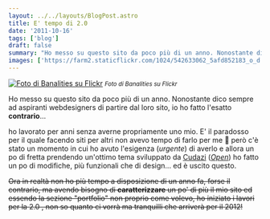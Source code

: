 ```yaml
---
layout: ../../layouts/BlogPost.astro
title: E' tempo di 2.0
date: '2011-10-16'
tags: ['blog']
draft: false
summary: "Ho messo su questo sito da poco più di un anno. Nonostante dico sempre ad aspiranti webdesigners di partire dal loro sito, io ho fatto l'esatto contrario..."
images: ['https://farm2.staticflickr.com/1024/542633062_5afd852183_o_d.jpg']
---
```


[![Foto di Banalities su Flickr](https://farm2.staticflickr.com/1024/542633062_5afd852183_o_d.jpg)](https://www.flickr.com/photos/richardsummers/542633062/) <small>_Foto di Banalities su Flickr_</small>

Ho messo su questo sito da poco più di un anno. Nonostante dico sempre ad aspiranti webdesigners di partire dal loro sito, io ho fatto l'esatto **contrario**...

ho lavorato per anni senza averne propriamente uno mio. E' il paradosso per il quale facendo siti per altri non avevo tempo di farlo per me 🙂 però c'è stato un momento in cui ho avuto l'esigenza (_urgente_) di averlo e allora un po di fretta prendendo un'ottimo tema sviluppato da [Cudazi](http://cudazi.com/) (_[Open](http://themeforest.net/item/open-by-cudazi/95080)_) ho fatto un po di modifiche, più funzionali che di design... ed è uscito questo.

<del>Ora in realtà non ho più tempo a disposizione di un anno fa, forse il contrario, ma avendo bisogno di **caratterizzare** un po' di più il mio sito ed essendo la sezione "portfolio" non proprio come volevo, ho iniziato i lavori per la 2.0 , non so quanto ci vorrà ma tranquilli che arriverà per il 2012!</del>
